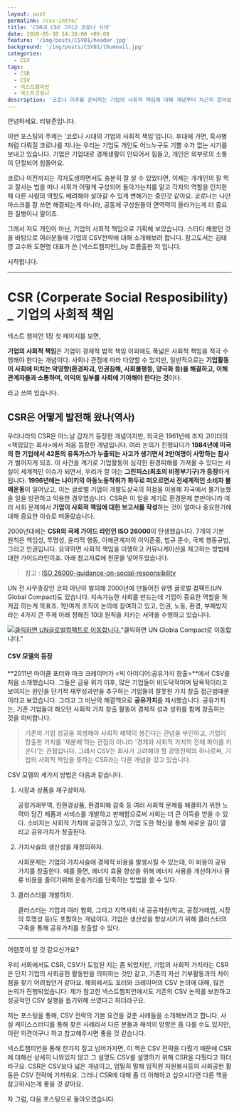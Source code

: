 ```yaml
---
layout: post
permalink: /csv-intro/
title: 'CSR과 CSV 그리고 코로나 시대'
date: 2020-05-30 14:30:00 +09:00
feature: '/img/posts/CSV01/header.jpg'
background: '/img/posts/CSV01/thumnail.jpg'
categories:
  - CSV
tags:
  - CSR
  - CSV
  - 넥스트챔피언
  - 넥스트코로나
description: '코로나 이후를 준비하는 기업의 사회적 책임에 대해 개념부터 차근히 알아보는 포스트'
---
```


안녕하세요. 리뷰존입니다.

이번 포스팅의 주제는 '코로나 시대의 기업의 사회적 책임'입니다. 후대에 가면, 흑사병처럼 다뤄질 코로나를 지나는 우리는 기업도 개인도 어느누구도 기쁠 수가 없는 시기를 보내고 있습니다. 기업은 기업대로 경제생활이 안되어서 힘들고, 개인은 외부로의 소통이 단절되어 힘들어요.

 코로나 이전까지는 각자도생하면서도 충분히 잘 살 수 있었다면, 이제는 개개인의 잘 먹고 잘사는 법을 떠나 사회가 어떻게 구성되어 돌아가는지를 알고 각자의 역할을 인지한채 다른 사람의 역할도 배려해야 살아갈 수 있게 변해가는 중인것 같아요. 코로나는 나만 마스크를 잘 쓰면 해결되는게 아니라, 공동체 구성원들의 면역력이 올라가는게 더 중요한 질병이니 말이죠.

 그래서 저도 개인이 아닌, 기업의 사회적 책임으로 기획해 보았습니다. 스터디 해왔던 것을 바탕으로 여러분들께 기업의 CSV전략에 대해 소개해보려 합니다. 참고도서는 김태영 교수와 도현명 대표가 쓴 [넥스트챔피언]_by 흐름출판 저 입니다.

시작합니다.



***



# CSR (Corperate Social Resposibility) _ 기업의 사회적 책임



 넥스트 챔피언 1장 첫 페이지를 보면,

**기업의 사회적 책임**은 기업이 경제적 법적 책임 이외에도 폭넓은 사회적 책임을 적극 수행해야 한다는 개념이다. 사회나 관점에 따라 다양할 수 있지만, 일반적으로는 **기업활동이 사회에 미치는 악영향(환경파괴, 인권침해, 사회불평등, 양극화 등)을 해결하고, 이해관계자들과 소통하며, 이익의 일부를 사회에 기여해야 한다는 것**이다.

라고 쓰여 있습니다.

## CSR은 어떻게 발전해 왔나(역사)

 우리나라의 CSR은 어느날 갑자기 등장한 개념이지만, 외국은 1961년에 조지 고이더의 <책임있는 회사>에서 처음 등장한 개념입니다. 여러 논의가 진행되다가 **1984년에 미국의 한 기업에서 42톤의 유독가스가 누출되는 사고가 생기면서 2만여명이 사망하는 참사**가 벌어지게 되죠. 이 사건을 계기로 기업활동이 심각한 환경피해를 가져올 수 있다는 사실이 세계적인 이슈가 되면서, 우리가 잘 아는 **그린피스(최초의 비정부기구)가 등장**하게 됩니다. **1996년에는 나이키의 아동노동착취가 화두로 떠오르면서 전세계적인 소비자 불매운동**이 일어났고, 이는 글로벌 기업이 개발도상국의 허점을 이용해 자국에서 불가능했을 일을 방관하고 악용한 경우였습니다. CSR은 이 일을 계기로 환경문제 뿐만아니라 여러 사회 문제에서 **기업이 사회적 책임에 대한 보고서를 작성**하는 것이 얼마나 중요한가에 대해 중요한 이슈로 떠올랐습니다.  

 2000년대에는 **CSR의 국제 가이드 라인인 ISO 26000**이 탄생했습니다. 7개의 기본 원칙은 책임성, 투명성, 윤리적 행동, 이해관계자의 이익존중, 법규 준수, 국제 행동규범, 그리고 인권입니다. 요약하면 사회적 책임을 이행하고 커뮤니케이션을 제고하는 방법에 대한 가이드라인이죠. 아래 참고자료에 원문을 넣어두었습니다.

> 참고 : [ISO 26000-guidance-on-social-responsibility](https://iso26000.info/wp-content/uploads/2017/06/ISO-26000_2010_E_OBPpages.pdf)

 UN 전 사무총장인 코피 아난이 발의해 2000년에 만들어진 유엔 글로벌 컴팩트(UN Global Compact)도 있습니다. 지속가능한 사회를 만드는데 기업이 중요한 역할을 하게끔 하는게 목표죠. 1만여개 조직이 논의에 참여하고 있고, 인권, 노동, 환경, 부패방지라는 4가지 큰 주제 아래 정해진 10대 원칙을 지키는 서약을 수행하고 있습니다.

[![클릭하면 UN글로벌컴팩트로 이동합니다.](/img/posts/CSV01/02.jpg)](http://unglobalcompact.kr/about-us/10point/)"클릭하면 UN Globla Compact로 이동합니다."



#### CSV 모델의 등장

 **2011년 마이클 포터와 마크 크레이머가 <빅 아이디어:공유가치 창출>**에서 CSV를 처음 소개했습니다. 그들은 금융 위기 이후, 많은 기업들이 비도덕적이며 탐욕적이라고 보여지는 원인을 단기적 재무성과만을 추구하는 기업들의 잘못된 가치 창출 접근법때문이라고 보았습니다. 그리고 그 비난의 해결책으로 **공유가치**를 제시했습니다. 공유가치는, 기존 기업들이 해오던 사회적 가치 창출 활동이 경제적 성과 성취를 함께 창출하는 것을 의미합니다.

> 기존의 기업 성공을 희생해야 사회적 혜택이 생긴다는 관념을 부인하고, 기업이 창출한 가치를 '재분배'하는 관점이 아니라 '경제와 사회적 가치의 전체 파이를 키운다'는 관점입니다. 그래서 CSV는 회사가 고려해야 할 경영전략의 하나로써, 기업의 사회적 책임을 뜻하는 CSR과는 다른 개념을 갖고 있습니다.

 CSV 모델의 세가지 방법은 다음과 같습니다.

1. 시장과 상품을 재구상하자.

   공정거래무역, 친환경상품, 환경피해 감축 등 여러 사회적 문제를 해결하기 위한 노력이 담긴 제품과 서비스를 개발하고 판매함으로써 사회는 더 큰 이득을 얻을 수 있다. 소비자는 사회적 가치에 공감하고 있고, 기업 도한 혁신을 통해 새로운 길이 열리고 공유가치가 창출된다.

2. 가치사슬의 생산성을 재정의하자.

   사회문제는 기업의 가치사슬에 경제적 비용을 발생시킬 수 있는데, 이 비용이 공유가치를 창출한다. 예를 들면, 에너지 효율 향상을 위해 에너지 사용을 개선하거나 물류 비용을 줄이기위해 운송거리를 단축하는 방법을 쓸 수 있다.

3. 클러스터를 개발하자.

   클러스터는 기업과 여러 협회, 그리고 지역사회 내 공공자원(학교, 공정거래법, 시장의 투명성 등)도 포함하는 개념이다. 기업은 생산성을 향상시키기 위해 클러스터의 구축을 통해 공유가치를 창출할 수 있다.



***



어렴풋이 알 것 같으신가요?

 우리 사회에서도 CSR, CSV가 도입된 지는 좀 되었지만, 기업의 사회적 가치라는 CSR은 단지 기업의 사회공헌 활동만을 의미하는 것만 같고, 기존의 자선 기부활동과의 차이점을 찾기 어려웠던거 같아요. 해외에서도 포터와 크레이머의 CSV 논의에 대해, 많은 논의가 진행되었습니다. 제가 참고한 넥스트챔피언에서도 기존의 CSV 논의를 보완하고 성공적인 CSV 실행을 돕기위해 쓰였다고 하더라구요.

 저는 포스팅을 통해, CSV 전략의 기본 요건을 갖춘 사례들을 소개해보려고 합니다. 사실 케이스스터디를 통해 찾은 사례라서 다른 분들과 해석의 방향은 좀 다를 수도 있지만, 이런 의견이구나 하고 참고해주시면 좋을 것 같습니다.

 넥스트챔피언을 통해 한가지 짚고 넘어가자면, 이 책은 CSV 전략을 다뤘기 때문에 CSR에 대해선 상세히 나와있지 않고 그 설명도 CSV를 설명하기 위해 CSR을 다뤘다고 하더라구요. CSR은 CSV보다 넓은 개념이고, 엄밀히 말해 임직원 자원봉사등의 사회공헌 활동은 CSV 전략에 가까워요. 그러니 CSR에 대해 좀 더 이해하고 싶으시다면 다른 책을 참고하시는게 좋을 것 같아요.

자 그럼, 다음 포스팅으로 돌아오겠습니다.
